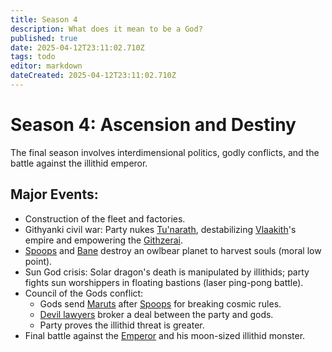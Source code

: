 ```yaml
---
title: Season 4
description: What does it mean to be a God?
published: true
date: 2025-04-12T23:11:02.710Z
tags: todo
editor: markdown
dateCreated: 2025-04-12T23:11:02.710Z
---
```


# **Season 4: Ascension and Destiny**  
The final season involves interdimensional politics, godly conflicts, and the battle against the illithid emperor.

## Major Events:  
- Construction of the fleet and factories.  
- Githyanki civil war: Party nukes [Tu'narath](/locations/tunarath), destabilizing [Vlaakith](/characters/vlaakith)'s empire and empowering the [Githzerai](/factions/githzerai).  
- [Spoops](/characters/spoops) and [Bane](/characters/bane) destroy an owlbear planet to harvest souls (moral low point).  
- Sun God crisis: Solar dragon's death is manipulated by illithids; party fights sun worshippers in floating bastions (laser ping-pong battle).  
- Council of the Gods conflict:  
  - Gods send [Maruts](/creatures/maruts) after [Spoops](/characters/spoops) for breaking cosmic rules.  
  - [Devil lawyers](/factions/infernal-lawyers) broker a deal between the party and gods.  
  - Party proves the illithid threat is greater.  
- Final battle against the [Emperor](/characters/Emperor) and his moon-sized illithid monster.  